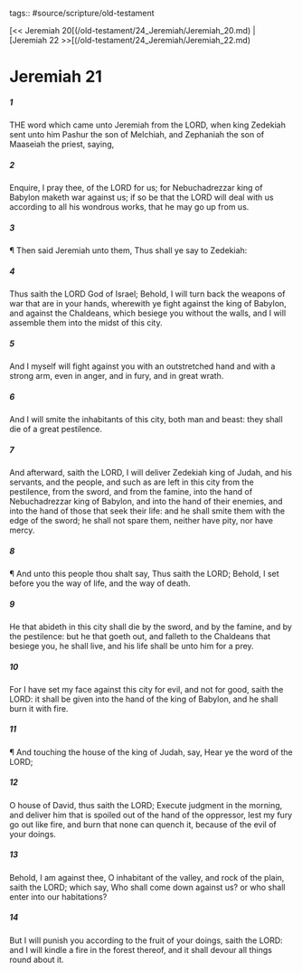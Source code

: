 tags:: #source/scripture/old-testament

[<< Jeremiah 20[(/old-testament/24_Jeremiah/Jeremiah_20.md) | [Jeremiah 22 >>[(/old-testament/24_Jeremiah/Jeremiah_22.md)

# Jeremiah 21

##### 1

THE word which came unto Jeremiah from the LORD, when king Zedekiah sent unto him Pashur the son of Melchiah, and Zephaniah the son of Maaseiah the priest, saying,

##### 2

Enquire, I pray thee, of the LORD for us; for Nebuchadrezzar king of Babylon maketh war against us; if so be that the LORD will deal with us according to all his wondrous works, that he may go up from us.

##### 3

¶ Then said Jeremiah unto them, Thus shall ye say to Zedekiah:

##### 4

Thus saith the LORD God of Israel; Behold, I will turn back the weapons of war that are in your hands, wherewith ye fight against the king of Babylon, and against the Chaldeans, which besiege you without the walls, and I will assemble them into the midst of this city.

##### 5

And I myself will fight against you with an outstretched hand and with a strong arm, even in anger, and in fury, and in great wrath.

##### 6

And I will smite the inhabitants of this city, both man and beast: they shall die of a great pestilence.

##### 7

And afterward, saith the LORD, I will deliver Zedekiah king of Judah, and his servants, and the people, and such as are left in this city from the pestilence, from the sword, and from the famine, into the hand of Nebuchadrezzar king of Babylon, and into the hand of their enemies, and into the hand of those that seek their life: and he shall smite them with the edge of the sword; he shall not spare them, neither have pity, nor have mercy.

##### 8

¶ And unto this people thou shalt say, Thus saith the LORD; Behold, I set before you the way of life, and the way of death.

##### 9

He that abideth in this city shall die by the sword, and by the famine, and by the pestilence: but he that goeth out, and falleth to the Chaldeans that besiege you, he shall live, and his life shall be unto him for a prey.

##### 10

For I have set my face against this city for evil, and not for good, saith the LORD: it shall be given into the hand of the king of Babylon, and he shall burn it with fire.

##### 11

¶ And touching the house of the king of Judah, say, Hear ye the word of the LORD;

##### 12

O house of David, thus saith the LORD; Execute judgment in the morning, and deliver him that is spoiled out of the hand of the oppressor, lest my fury go out like fire, and burn that none can quench it, because of the evil of your doings.

##### 13

Behold, I am against thee, O inhabitant of the valley, and rock of the plain, saith the LORD; which say, Who shall come down against us? or who shall enter into our habitations?

##### 14

But I will punish you according to the fruit of your doings, saith the LORD: and I will kindle a fire in the forest thereof, and it shall devour all things round about it.
